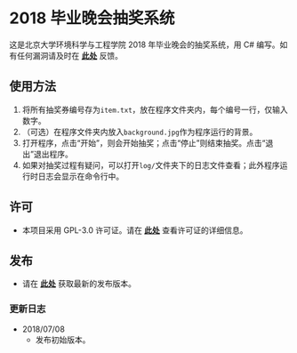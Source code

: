 # 2018 毕业晚会抽奖系统
这是北京大学环境科学与工程学院 2018 年毕业晚会的抽奖系统，用 C# 编写。如有任何漏洞请及时在 **[此处](https://github.com/PKU-CESE-SU/LotteryForCESEGraduationParty)** 反馈。

## 使用方法
1. 将所有抽奖券编号存为`item.txt`，放在程序文件夹内，每个编号一行，仅输入数字。
2. （可选）在程序文件夹内放入`background.jpg`作为程序运行的背景。
3. 打开程序，点击“开始”，则会开始抽奖；点击“停止”则结束抽奖。点击“退出”退出程序。
4. 如果对抽奖过程有疑问，可以打开`log/`文件夹下的日志文件查看；此外程序运行时日志会显示在命令行中。

## 许可
* 本项目采用 GPL-3.0 许可证。请在 **[此处](https://github.com/PKU-CESE-SU/LotteryForCESEGraduationParty/blob/master/LICENSE)** 查看许可证的详细信息。

## 发布
* 请在 **[此处](https://github.com/PKU-CESE-SU/LotteryForCESEGraduationParty/releases)** 获取最新的发布版本。

### 更新日志
* 2018/07/08
  * 发布初始版本。
